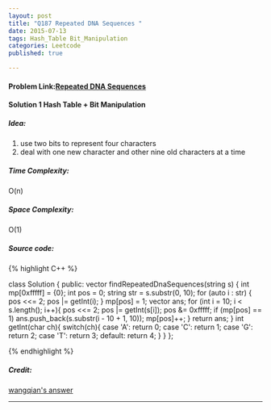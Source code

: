 ```yaml
---
layout: post
title: "Q187 Repeated DNA Sequences "
date: 2015-07-13
tags: Hash_Table Bit_Manipulation
categories: Leetcode
published: true

---
```

#### Problem Link:[Repeated DNA Sequences ](https://leetcode.com/problems/repeated-dna-sequences/) 

#### Solution 1 Hash Table + Bit Manipulation

##### Idea:

1. use two bits to represent four characters
2. deal with one new character and other nine old characters at a time
  
##### Time Complexity:
O(n)

##### Space Complexity:
O(1)

##### Source code:
{% highlight C++ %}

class Solution {
public:
    vector<string> findRepeatedDnaSequences(string s) {
        int mp[0xfffff] = {0};
        int pos = 0;
        string str = s.substr(0, 10);
        for (auto i : str) {
            pos <<= 2;
            pos |= getInt(i);
        }
        mp[pos] = 1;
        vector<string> ans;
        for (int i = 10; i < s.length(); i++){
            pos <<= 2;
            pos |= getInt(s[i]);
            pos &= 0xfffff;
            if (mp[pos] == 1) ans.push_back(s.substr(i - 10 + 1, 10));
            mp[pos]++;
        }
        return ans;
    }
    int getInt(char ch){
        switch(ch){
            case 'A': return 0;
            case 'C': return 1;
            case 'G': return 2;
            case 'T': return 3;
            default: return 4;
        }
    }
};

{% endhighlight %}

##### Credit:
[wangqian's answer](https://github.com/wangqian1992511/LeetCode/tree/master/187%20Repeated%20DNA%20Sequences)

---
